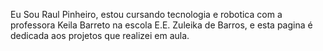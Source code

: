 Eu Sou Raul Pinheiro, estou cursando tecnologia e robotica com a professora Keila Barreto na escola E.E. Zuleika de Barros, e esta pagina é dedicada aos projetos que realizei em aula.
